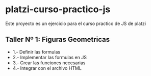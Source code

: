# platzi-curso-practico-js

Este proyecto es un ejercicio para el curso practico de JS de platzi

## Taller Nº 1: Figuras Geometricas

- 1.- Definir las formulas
- 2.- Implementar las formulas en JS
- 3.- Crear las funciones necesarias
- 4.- Integrar con el archivo HTML